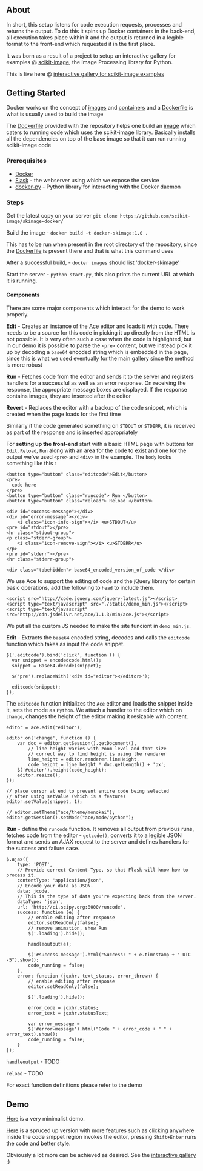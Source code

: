 ## About
In short, this setup listens for code execution requests, processes and returns the output. To do this it spins up Docker containers in the back-end, all execution takes place within it and the output is returned in a legible format to the front-end which requested it in the first place.

It was born as a result of a project to setup an interactive gallery for examples @ [scikit-image](http://scikit-image.org/), the Image Processing library for Python.

This is live here @ [interactive gallery for scikit-image examples](http://sharky93.github.io/docs/gallery/auto_examples/)

## Getting Started

Docker works on the concept of [images](https://docs.docker.com/terms/image/#base-image-def) and [containers](http://docs.docker.com/terms/container/) and a [Dockerfile](http://docs.docker.com/reference/builder/) is what is usually used to build the image

The [Dockerfile](http://docs.docker.com/reference/builder/) provided with the repository helps one build an [image](https://docs.docker.com/terms/image/#base-image-def) which caters to running code which uses the scikit-image library. Basically installs all the dependencies on top of the base image so that it can run running scikit-image code

### Prerequisites
* [Docker](http://docs.docker.com/installation/)
* [Flask](http://flask.pocoo.org/docs/installation/) - the webserver using which we expose the service
* [docker-py](https://github.com/dotcloud/docker-py) - Python library for interacting with the Docker daemon


### Steps
Get the latest copy on your server
`git clone https://github.com/scikit-image/skimage-docker/`

Build the image - `docker build -t docker-skimage:1.0 .`

This has to be run when present in the root directory of the repository, since the [Dockerfile](http://docs.docker.com/reference/builder/) is present there and that is what this command uses

After a successful build, - `docker images` should list 'docker-skimage'

Start the server - `python start.py`, this also prints the current URL at which it is running.

#### Components
There are some major components which interact for the demo to work properly.

**Edit** - Creates an instance of the [Ace](http://ace.c9.io/) editor and loads it with code. There needs to be a source for this code in picking it up directly from the HTML is not possible. It is very often such a case when the code is highlighted, but in our demo it is possible to parse the `<pre>` content, but we instead pick it up by decoding a `base64` encoded string which is embedded in the page, since this is what we used eventually for the main gallery since the method is more robust

**Run** - Fetches code from the editor and sends it to the server and registers handlers for a successful as well as an error response. On receiving the response, the appropriate message boxes are displayed. If the response contains images, they are inserted after the editor

**Revert** - Replaces the editor with a backup of the code snippet, which is created when the page loads for the first time

Similarly if the code generated something on `STDOUT` or `STDERR`, it is received as part of the response and is inserted appropriately


For **setting up the front-end** start with a basic HTML page with buttons for `Edit`, `Reload`, `Run` along with an area for the code to exist and one for the output we've used `<pre>` and `<div>` in the example. The `body` looks something like this :

```	  
<button type="button" class="editcode">Edit</button>
<pre>
  code here
</pre>
<button type="button" class="runcode"> Run </button>
<button type="button" class="reload"> Reload </button>

<div id="success-message"></div>
<div id="error-message"></div>
    <i class="icon-info-sign"></i> <u>STDOUT</u>
<pre id="stdout"></pre>
<hr class="stdout-group">
<p class="stderr-group">
    <i class="icon-remove-sign"></i> <u>STDERR</u>
</p>
<pre id="stderr"></pre>
<hr class="stderr-group">

<div class="tobehidden"> base64_encoded_version_of_code </div>
```

We use Ace to support the editing of code and the jQuery library for certain basic operations, add the following to `head` to include them.
```
<script src="http://code.jquery.com/jquery-latest.js"></script>
<script type="text/javascript" src="./static/demo_min.js"></script>
<script type="text/javascript" src="http://cdn.jsdelivr.net/ace/1.1.3/min/ace.js"></script>
```
We put all the custom JS needed to make the site funciont in `demo_min.js`.


**Edit** - Extracts the `base64` encoded string, decodes and calls the `editcode` function which takes as input the code snippet.
```
$('.editcode').bind('click', function () {
  var snippet = encodedcode.html();
  snippet = Base64.decode(snippet);

  $('pre').replaceWith('<div id="editor"></editor>');

  editcode(snippet);
});
```

The `editcode` function initializes the `Ace` editor and loads the snippet inside it, sets the mode as `Python`. We attach a handler to the editor which on `change`, changes the height of the editor making it resizable with content.
```
editor = ace.edit("editor");

editor.on('change', function () {
    var doc = editor.getSession().getDocument(),
        // line height varies with zoom level and font size
        // correct way to find height is using the renderer
        line_height = editor.renderer.lineHeight,
        code_height = line_height * doc.getLength() + 'px';
    $('#editor').height(code_height);
    editor.resize();
});

// place cursor at end to prevent entire code being selected
// after using setValue (which is a feature)
editor.setValue(snippet, 1);

// editor.setTheme("ace/theme/monokai");
editor.getSession().setMode("ace/mode/python");
```

**Run** - define the `runcode` function. It removes all output from previous runs, fetches code from the editor - `getcode()`, converts it to a legible JSON format and sends an AJAX request to the server and defines handlers for the success and failure case.
```
$.ajax({
    type: 'POST',
    // Provide correct Content-Type, so that Flask will know how to process it.
    contentType: 'application/json',
    // Encode your data as JSON.
    data: jcode,
    // This is the type of data you're expecting back from the server.
    dataType: 'json',
    url: 'http://ci.scipy.org:8000/runcode',
    success: function (e) {
        // enable editing after response
        editor.setReadOnly(false);
        // remove animation, show Run
        $('.loading').hide();
        
        handleoutput(e);
        
        $('#success-message').html("Success: " + e.timestamp + " UTC -5").show();
        code_running = false;
    },
    error: function (jqxhr, text_status, error_thrown) {
        // enable editing after response
        editor.setReadOnly(false);

        $('.loading').hide();

        error_code = jqxhr.status;
        error_text = jqxhr.statusText;

        var error_message = 
        $('#error-message').html("Code " + error_code + " " + error_text).show();
        code_running = false;
    }
});
```

`handleoutput` - TODO

`reload` - TODO

For exact function definitions please refer to the demo

## Demo

[Here](http://sharky93.github.io/demo/index_min.html) is a very minimalist demo.

[Here](http://sharky93.github.io/demo/) is a spruced up version with more features such as
clicking anywhere inside the code snippet region invokes the editor, pressing `Shift+Enter` runs the code and better style.

Obviously a lot more can be achieved as desired. See the [interactive gallery](http://sharky93.github.io/docs/gallery/auto_examples/) ;)
